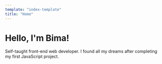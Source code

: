 ```yaml
---
template: "index-template"
title: "Home"
---
```


# Hello, I'm Bima!

Self-taught front-end web developer. 
I found all my dreams after completing my first JavaScript project.
